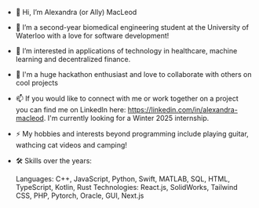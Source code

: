 - 👋 Hi, I’m Alexandra (or Ally) MacLeod
- 🌱 I’m a second-year biomedical engineering student at the University of Waterloo with a love for software development! 
- 👀 I’m interested in applications of technology in healthcare, machine learning and decentralized finance.
- 💞️ I'm a huge hackathon enthusiast and love to collaborate with others on cool projects
- 📫 If you would like to connect with me or work together on a project you can find me on LinkedIn here: https://linkedin.com/in/alexandra-macleod. I'm currently looking for a Winter 2025 internship.
- ⚡ My hobbies and interests beyond programming include playing guitar, wathcing cat videos and camping!
- 🛠️ Skills over the years:
  
    Languages: C++, JavaScript, Python, Swift, MATLAB, SQL, HTML, TypeScript, Kotlin, Rust
    Technologies: React.js, SolidWorks, Tailwind CSS, PHP, Pytorch, Oracle, GUI, Next.js


<!---
amacleod1417/amacleod1417 is a ✨ special ✨ repository because its `README.md` (this file) appears on your GitHub profile.
You can click the Preview link to take a look at your changes.
--->
